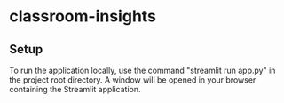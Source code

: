 # classroom-insights

## Setup
To run the application locally, use the command "streamlit run app.py" in the project root directory. A window will be opened in your browser containing the Streamlit application.
